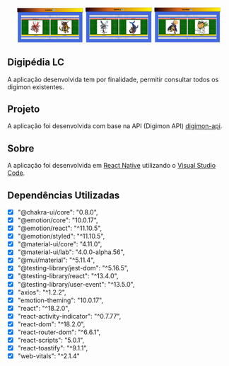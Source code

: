 <p align="center">
    <img alt="Tasks" src="https://raw.githubusercontent.com/cunhaluisg5/digipedia_lc/main/screens/Screenshot01.PNG" width="30%">
	<img alt="Tasks" src="https://raw.githubusercontent.com/cunhaluisg5/digipedia_lc/main/screens/Screenshot02.PNG" width="30%">
	<img alt="Tasks" src="https://raw.githubusercontent.com/cunhaluisg5/digipedia_lc/main/screens/Screenshot03.PNG" width="30%">
</p>

## Digipédia LC

A aplicação desenvolvida tem por finalidade, permitir consultar todos os digimon existentes.

## Projeto

A aplicação foi desenvolvida com base na API (Digimon API) [digimon-api](https://digimon-api.vercel.app/).

## Sobre

A aplicação foi desenvolvida em [React Native](https://facebook.github.io/react-native/) utilizando o [Visual Studio Code](https://code.visualstudio.com/).

## Dependências Utilizadas

- [x] "@chakra-ui/core": "0.8.0",
- [x] "@emotion/core": "10.0.17",
- [x] "@emotion/react": "^11.10.5",
- [x] "@emotion/styled": "^11.10.5",
- [x] "@material-ui/core": "4.11.0",
- [x] "@material-ui/lab": "4.0.0-alpha.56",
- [x] "@mui/material": "^5.11.4",
- [x] "@testing-library/jest-dom": "^5.16.5",
- [x] "@testing-library/react": "^13.4.0",
- [x] "@testing-library/user-event": "^13.5.0",
- [x] "axios": "^1.2.2",
- [x] "emotion-theming": "10.0.17",
- [x] "react": "^18.2.0",
- [x] "react-activity-indicator": "^0.7.77",
- [x] "react-dom": "^18.2.0",
- [x] "react-router-dom": "^6.6.1",
- [x] "react-scripts": "5.0.1",
- [x] "react-toastify": "^9.1.1",
- [x] "web-vitals": "^2.1.4"
